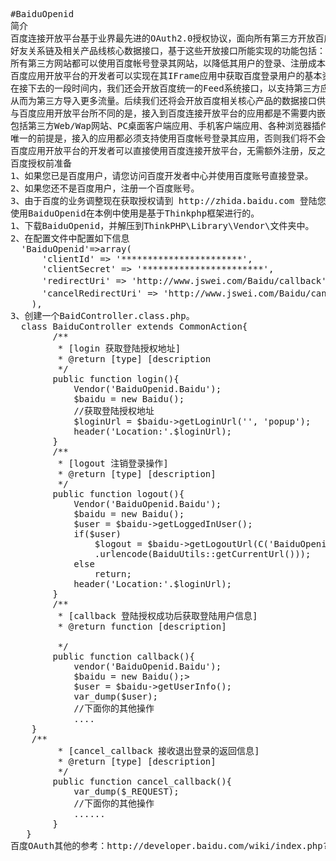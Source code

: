 <pre>#BaiduOpenid
简介
百度连接开放平台基于业界最先进的OAuth2.0授权协议，面向所有第三方开放百度的帐号体系、
好友关系链及相关产品线核心数据接口，基于这些开放接口所能实现的功能包括：
所有第三方网站都可以使用百度帐号登录其网站，以降低其用户的登录、注册成本，提升用户登录量和网站流量；
百度应用开放平台的开发者可以实现在其IFrame应用中获取百度登录用户的基本资料和好友关系等数据。
在接下去的一段时间内，我们还会开放百度统一的Feed系统接口，以支持第三方应用的各种动态信息推送、传播，
从而为第三方导入更多流量。后续我们还将会开放百度相关核心产品的数据接口供第三方使用，敬请期待
与百度应用开放平台所不同的是，接入到百度连接开放平台的应用都是不需要内嵌在百度页面中，该平台支持任何类型的第三方应用，
包括第三方Web/Wap网站、PC桌面客户端应用、手机客户端应用、各种浏览器插件应用以及各种开源建站系统的插件应用等，
唯一的前提是，接入的应用都必须支持使用百度帐号登录其应用，否则我们将不会成功对接。
百度应用开放平台的开发者可以直接使用百度连接开放平台，无需额外注册，反之亦然。
百度授权前准备
1、如果您已是百度用户，请您访问百度开发者中心并使用百度账号直接登录。
2、如果您还不是百度用户，注册一个百度账号。
3、由于百度的业务调整现在获取授权请到 http://zhida.baidu.com 登陆您的百度账号创建我的直达号获取。
使用BaiduOpenid在本例中使用是基于Thinkphp框架进行的。
1、下载BaiduOpenid，并解压到ThinkPHP\Library\Vendor\文件夹中。
2、在配置文件中配置如下信息
  'BaiduOpenid'=>array(
	  'clientId' => '***********************',             			//App key
	  'clientSecret' => '***********************',        			//Secret
	  'redirectUri' => 'http://www.jswei.com/Baidu/callback',		//回调地址
	  'cancelRedirectUri' => 'http://www.jswei.com/Baidu/cancel_callback',	//取消回调地址
	),
3、创建一个BaidController.class.php。
  class BaiduController extends CommonAction{
    	/**
    	 * [login 获取登陆授权地址]
    	 * @return [type] [description
    	 */
    	public function login(){
    		Vendor('BaiduOpenid.Baidu');
    		$baidu = new Baidu();
    		//获取登陆授权地址
    		$loginUrl = $baidu->getLoginUrl('', 'popup');
    		header('Location:'.$loginUrl);
    	}
    	/**
    	 * [logout 注销登录操作]
    	 * @return [type] [description]
    	 */
    	public function logout(){
    		Vendor('BaiduOpenid.Baidu');
    		$baidu = new Baidu();
    		$user = $baidu->getLoggedInUser();
    		if($user)
    			$logout = $baidu->getLogoutUrl(C('BaiduOpenid.cancelRedirectUri')
    			.urlencode(BaiduUtils::getCurrentUrl()));
    		else
    			return;
    		header('Location:'.$loginUrl);
    	}
    	/**
    	 * [callback 登陆授权成功后获取登陆用户信息]
    	 * @return function [description]<br/>
    	 */
    	public function callback(){
    		vendor('BaiduOpenid.Baidu');
    		$baidu = new Baidu();>
    		$user = $baidu->getUserInfo();
    		var_dump($user);
    		//下面你的其他操作
    		....
  	}
  	/**
    	 * [cancel_callback 接收退出登录的返回信息]
    	 * @return [type] [description]
    	 */
    	public function cancel_callback(){
    		var_dump($_REQUEST);
    		//下面你的其他操作
    		......
    	}
   }
百度OAuth其他的参考：http://developer.baidu.com/wiki/index.php?title=docs/oauth
